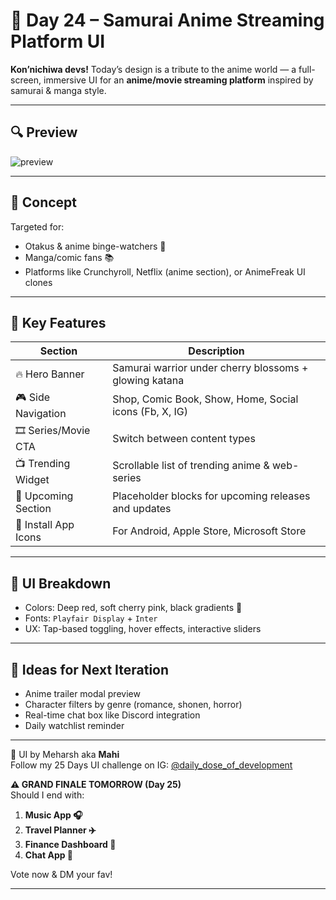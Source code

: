 # 🎌 Day 24 – Samurai Anime Streaming Platform UI

**Kon’nichiwa devs!** Today’s design is a tribute to the anime world — a full-screen, immersive UI for an **anime/movie streaming platform** inspired by samurai & manga style.

---

## 🔍 Preview

![preview](preview.png)

---

## 🎯 Concept

Targeted for:

- Otakus & anime binge-watchers 🎥
- Manga/comic fans 📚
- Platforms like Crunchyroll, Netflix (anime section), or AnimeFreak UI clones

---

## 🧠 Key Features

| Section              | Description                                            |
| -------------------- | ------------------------------------------------------ |
| 🔥 Hero Banner       | Samurai warrior under cherry blossoms + glowing katana |
| 🎮 Side Navigation   | Shop, Comic Book, Show, Home, Social icons (Fb, X, IG) |
| 🎞️ Series/Movie CTA  | Switch between content types                           |
| 📺 Trending Widget   | Scrollable list of trending anime & web-series         |
| 🎁 Upcoming Section  | Placeholder blocks for upcoming releases and updates   |
| 📱 Install App Icons | For Android, Apple Store, Microsoft Store              |

---

## 🧩 UI Breakdown

- Colors: Deep red, soft cherry pink, black gradients 🌸
- Fonts: `Playfair Display` + `Inter`
- UX: Tap-based toggling, hover effects, interactive sliders

---

## 🚀 Ideas for Next Iteration

- Anime trailer modal preview
- Character filters by genre (romance, shonen, horror)
- Real-time chat box like Discord integration
- Daily watchlist reminder

---

🎨 UI by Meharsh aka **Mahi**  
Follow my 25 Days UI challenge on IG: [@daily_dose_of_development](https://instagram.com/daily_dose_of_development)

**⚠️ GRAND FINALE TOMORROW (Day 25)**  
Should I end with:

1. **Music App 🎧**
2. **Travel Planner ✈️**
3. **Finance Dashboard 💸**
4. **Chat App 🔮**

Vote now & DM your fav!

---
